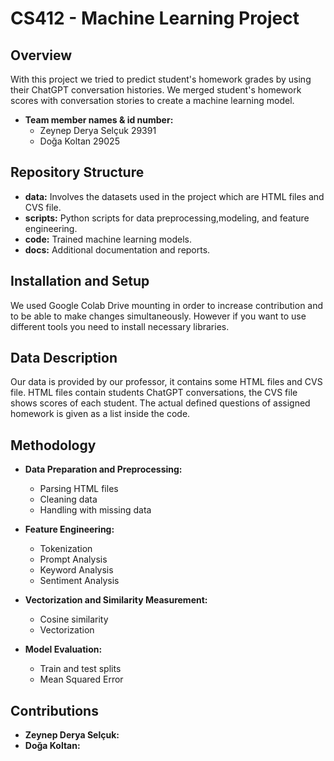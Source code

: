 # CS412 - Machine Learning Project

## Overview
With this project we tried to predict student's homework grades by using their ChatGPT conversation histories. We merged student's homework scores with conversation stories to create a machine learning model.

- **Team member names & id number:**
  - Zeynep Derya Selçuk 29391
  - Doğa Koltan 29025

## Repository Structure
- **data:** Involves the datasets used in the project which are HTML files and CVS file.
- **scripts:** Python scripts for data preprocessing,modeling, and feature engineering.
- **code:** Trained machine learning models.
- **docs:** Additional documentation and reports.

## Installation and Setup
We used Google Colab Drive mounting in order to increase contribution and to be able to make changes simultaneously. However if you want to use different tools you need to install necessary libraries.

## Data Description
Our data is provided by our professor, it contains some HTML files and CVS file. HTML files contain students ChatGPT conversations, the CVS file shows scores of each student. The actual defined questions of assigned homework is given as a list inside the code.

## Methodology
- **Data Preparation and Preprocessing:**
  - Parsing HTML files
  - Cleaning data
  - Handling with missing data

- **Feature Engineering:**
  - Tokenization
  - Prompt Analysis
  - Keyword Analysis
  - Sentiment Analysis

- **Vectorization and Similarity Measurement:**
  - Cosine similarity
  - Vectorization

- **Model Evaluation:**
  - Train and test splits
  - Mean Squared Error 

## Contributions
- **Zeynep Derya Selçuk:**
- **Doğa Koltan:**

